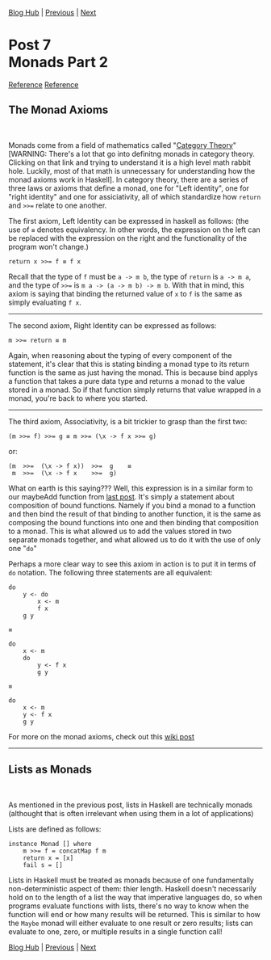 [Blog Hub](../index) | [Previous](post6) | [Next](post8)

# Post 7<br>Monads Part 2

[Reference](https://www.cs.rit.edu/~swm/cs561/All_About_Monads.pdf)
[Reference](https://www.youtube.com/watch?v=t1e8gqXLbsU&ab_channel=Computerphile)

## The Monad Axioms

<br>

Monads come from a field of mathematics called "[Category Theory](<https://en.wikipedia.org/wiki/Monad_(category_theory)>)" [WARNING: There's a lot that go into definitng monads in category theory. Clicking on that link and trying to understand it is a high level math rabbit hole. Luckily, most of that math is unnecessary for understanding how the monad axioms work in Haskell]. In category theory, there are a series of three laws or axioms that define a monad, one for "Left identity", one for "right identity" and one for assiciativity, all of which standardize how `return` and `>>=` relate to one another.

The first axiom, Left Identity can be expressed in haskell as follows: (the use of `≡` denotes equivalency. In other words, the expression on the left can be replaced with the expression on the right and the functionality of the program won't change.)

    return x >>= f ≡ f x

Recall that the type of `f` must be `a -> m b`, the type of `return` is `a -> m a`, and the type of `>>=` is `m a -> (a -> m b) -> m b`. With that in mind, this axiom is saying that binding the returned value of `x` to `f` is the same as simply evaluating `f x`.

---

The second axiom, Right Identity can be expressed as follows:

    m >>= return ≡ m

Again, when reasoning about the typing of every component of the statement, it's clear that this is stating binding a monad type to its return function is the same as just having the monad. This is because bind applys a function that takes a pure data type and returns a monad to the value stored in a monad. So if that function simply returns that value wrapped in a monad, you're back to where you started.

---

The third axiom, Associativity, is a bit trickier to grasp than the first two:

    (m >>= f) >>= g ≡ m >>= (\x -> f x >>= g)

or:

    (m  >>=  (\x -> f x))  >>=  g    ≡
     m  >>=  (\x -> f x    >>=  g)

What on earth is this saying??? Well, this expression is in a similar form to our maybeAdd function from [last post](post6). It's simply a statement about composition of bound functions. Namely if you bind a monad to a function and then bind the result of that binding to another function, it is the same as composing the bound functions into one and then binding that composition to a monad. This is what allowed us to add the values stored in two separate monads together, and what allowed us to do it with the use of only one "`do`"

Perhaps a more clear way to see this axiom in action is to put it in terms of `do` notation. The following three statements are all equivalent:

    do
        y <- do
            x <- m
            f x
        g y

    ≡

    do
        x <- m
        do
            y <- f x
            g y

    ≡

    do
        x <- m
        y <- f x
        g y

For more on the monad axioms, check out this [wiki post](https://wiki.haskell.org/Monad_laws)

---

## Lists as Monads

<br>

As mentioned in the previous post, lists in Haskell are technically monads (althought that is often irrelevant when using them in a lot of applications)

Lists are defined as follows:

    instance Monad [] where
        m >>= f = concatMap f m
        return x = [x]
        fail s = []

Lists in Haskell must be treated as monads because of one fundamentally non-deterministic aspect of them: thier length. Haskell doesn't necessarily hold on to the length of a list the way that imperative languages do, so when programs evaluate functions with lists, there's no way to know when the function will end or how many results will be returned. This is similar to how the `Maybe` monad will either evaluate to one result or zero results; lists can evaluate to one, zero, or multiple results in a single function call!

[Blog Hub](../index) | [Previous](post6) | [Next](post8)
